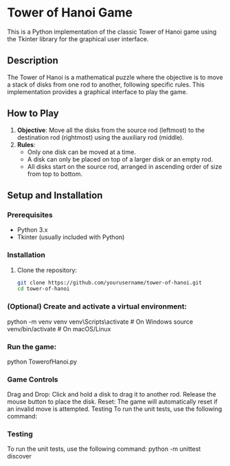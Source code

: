 # Tower of Hanoi Game

This is a Python implementation of the classic Tower of Hanoi game using the Tkinter library for the graphical user interface.

## Description

The Tower of Hanoi is a mathematical puzzle where the objective is to move a stack of disks from one rod to another, following specific rules. This implementation provides a graphical interface to play the game.

## How to Play

1. **Objective**: Move all the disks from the source rod (leftmost) to the destination rod (rightmost) using the auxiliary rod (middle).
2. **Rules**:
   - Only one disk can be moved at a time.
   - A disk can only be placed on top of a larger disk or an empty rod.
   - All disks start on the source rod, arranged in ascending order of size from top to bottom.

## Setup and Installation

### Prerequisites

- Python 3.x
- Tkinter (usually included with Python)

### Installation

1. Clone the repository:
   ```sh
   git clone https://github.com/yourusername/tower-of-hanoi.git
   cd tower-of-hanoi

### (Optional) Create and activate a virtual environment:
python -m venv venv
venv\Scripts\activate  # On Windows
source venv/bin/activate  # On macOS/Linux

### Run the game:
python TowerofHanoi.py

### Game Controls
Drag and Drop: Click and hold a disk to drag it to another rod. Release the mouse button to place the disk.
Reset: The game will automatically reset if an invalid move is attempted.
Testing
To run the unit tests, use the following command:

### Testing
To run the unit tests, use the following command:
python -m unittest discover
